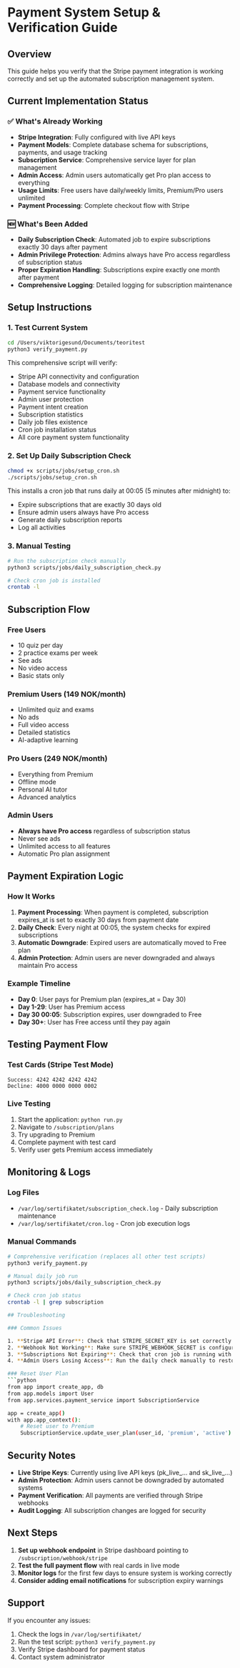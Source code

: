 # Payment System Setup & Verification Guide

## Overview
This guide helps you verify that the Stripe payment integration is working correctly and set up the automated subscription management system.

## Current Implementation Status

### ✅ What's Already Working
- **Stripe Integration**: Fully configured with live API keys
- **Payment Models**: Complete database schema for subscriptions, payments, and usage tracking
- **Subscription Service**: Comprehensive service layer for plan management
- **Admin Access**: Admin users automatically get Pro plan access to everything
- **Usage Limits**: Free users have daily/weekly limits, Premium/Pro users unlimited
- **Payment Processing**: Complete checkout flow with Stripe

### 🆕 What's Been Added
- **Daily Subscription Check**: Automated job to expire subscriptions exactly 30 days after payment
- **Admin Privilege Protection**: Admins always have Pro access regardless of subscription status
- **Proper Expiration Handling**: Subscriptions expire exactly one month after payment
- **Comprehensive Logging**: Detailed logging for subscription maintenance

## Setup Instructions

### 1. Test Current System
```bash
cd /Users/viktorigesund/Documents/teoritest
python3 verify_payment.py
```

This comprehensive script will verify:
- Stripe API connectivity and configuration
- Database models and connectivity
- Payment service functionality
- Admin user protection
- Payment intent creation
- Subscription statistics
- Daily job files existence
- Cron job installation status
- All core payment system functionality

### 2. Set Up Daily Subscription Check
```bash
chmod +x scripts/jobs/setup_cron.sh
./scripts/jobs/setup_cron.sh
```

This installs a cron job that runs daily at 00:05 (5 minutes after midnight) to:
- Expire subscriptions that are exactly 30 days old
- Ensure admin users always have Pro access
- Generate daily subscription reports
- Log all activities

### 3. Manual Testing
```bash
# Run the subscription check manually
python3 scripts/jobs/daily_subscription_check.py

# Check cron job is installed
crontab -l
```

## Subscription Flow

### Free Users
- 10 quiz per day
- 2 practice exams per week
- See ads
- No video access
- Basic stats only

### Premium Users (149 NOK/month)
- Unlimited quiz and exams
- No ads
- Full video access
- Detailed statistics
- AI-adaptive learning

### Pro Users (249 NOK/month)
- Everything from Premium
- Offline mode
- Personal AI tutor
- Advanced analytics

### Admin Users
- **Always have Pro access** regardless of subscription status
- Never see ads
- Unlimited access to all features
- Automatic Pro plan assignment

## Payment Expiration Logic

### How It Works
1. **Payment Processing**: When payment is completed, subscription expires_at is set to exactly 30 days from payment date
2. **Daily Check**: Every night at 00:05, the system checks for expired subscriptions
3. **Automatic Downgrade**: Expired users are automatically moved to Free plan
4. **Admin Protection**: Admin users are never downgraded and always maintain Pro access

### Example Timeline
- **Day 0**: User pays for Premium plan (expires_at = Day 30)
- **Day 1-29**: User has Premium access
- **Day 30 00:05**: Subscription expires, user downgraded to Free
- **Day 30+**: User has Free access until they pay again

## Testing Payment Flow

### Test Cards (Stripe Test Mode)
```
Success: 4242 4242 4242 4242
Decline: 4000 0000 0000 0002
```

### Live Testing
1. Start the application: `python run.py`
2. Navigate to `/subscription/plans`
3. Try upgrading to Premium
4. Complete payment with test card
5. Verify user gets Premium access immediately

## Monitoring & Logs

### Log Files
- `/var/log/sertifikatet/subscription_check.log` - Daily subscription maintenance
- `/var/log/sertifikatet/cron.log` - Cron job execution logs

### Manual Commands
```bash
# Comprehensive verification (replaces all other test scripts)
python3 verify_payment.py

# Manual daily job run
python3 scripts/jobs/daily_subscription_check.py

# Check cron job status
crontab -l | grep subscription

## Troubleshooting

### Common Issues

1. **Stripe API Error**: Check that STRIPE_SECRET_KEY is set correctly in .env
2. **Webhook Not Working**: Make sure STRIPE_WEBHOOK_SECRET is configured
3. **Subscriptions Not Expiring**: Check that cron job is running with `crontab -l`
4. **Admin Users Losing Access**: Run the daily check manually to restore Pro access

### Reset User Plan
```python
from app import create_app, db
from app.models import User
from app.services.payment_service import SubscriptionService

app = create_app()
with app.app_context():
    # Reset user to Premium
    SubscriptionService.update_user_plan(user_id, 'premium', 'active')
```

## Security Notes

- **Live Stripe Keys**: Currently using live API keys (pk_live_... and sk_live_...)
- **Admin Protection**: Admin users cannot be downgraded by automated systems
- **Payment Verification**: All payments are verified through Stripe webhooks
- **Audit Logging**: All subscription changes are logged for security

## Next Steps

1. **Set up webhook endpoint** in Stripe dashboard pointing to `/subscription/webhook/stripe`
2. **Test the full payment flow** with real cards in live mode
3. **Monitor logs** for the first few days to ensure system is working correctly
4. **Consider adding email notifications** for subscription expiry warnings

## Support

If you encounter any issues:
1. Check the logs in `/var/log/sertifikatet/`
2. Run the test script: `python3 verify_payment.py`
3. Verify Stripe dashboard for payment status
4. Contact system administrator
